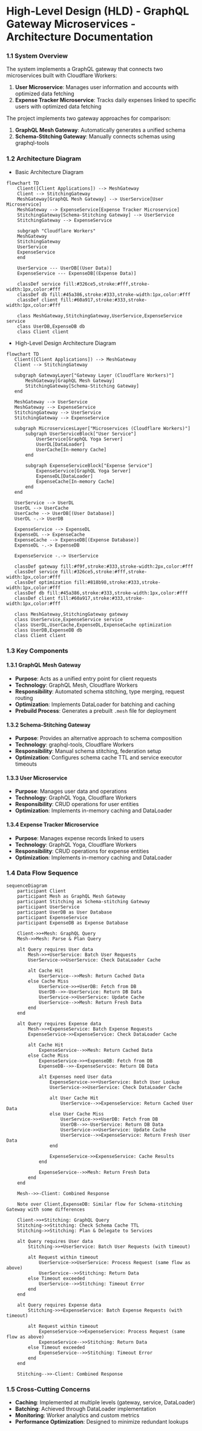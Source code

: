 # High-Level Design (HLD) - GraphQL Gateway Microservices - Architecture Documentation

### 1.1 System Overview

The system implements a GraphQL gateway that connects two microservices built with Cloudflare Workers:

1. **User Microservice**: Manages user information and accounts with optimized data fetching
2. **Expense Tracker Microservice**: Tracks daily expenses linked to specific users with optimized data fetching

The project implements two gateway approaches for comparison:

1. **GraphQL Mesh Gateway**: Automatically generates a unified schema
2. **Schema-Stitching Gateway**: Manually connects schemas using graphql-tools

### 1.2 Architecture Diagram

- Basic Architecture Diagram

```mermaid
flowchart TD
    Client([Client Applications]) --> MeshGateway
    Client --> StitchingGateway
    MeshGateway[GraphQL Mesh Gateway] --> UserService[User Microservice]
    MeshGateway --> ExpenseService[Expense Tracker Microservice]
    StitchingGateway[Schema-Stitching Gateway] --> UserService
    StitchingGateway --> ExpenseService

    subgraph "Cloudflare Workers"
    MeshGateway
    StitchingGateway
    UserService
    ExpenseService
    end

    UserService --- UserDB[(User Data)]
    ExpenseService --- ExpenseDB[(Expense Data)]

    classDef service fill:#326ce5,stroke:#fff,stroke-width:1px,color:#fff
    classDef db fill:#45a386,stroke:#333,stroke-width:1px,color:#fff
    classDef client fill:#60a917,stroke:#333,stroke-width:1px,color:#fff

    class MeshGateway,StitchingGateway,UserService,ExpenseService service
    class UserDB,ExpenseDB db
    class Client client
```

- High-Level Design Architecture Diagram

```mermaid
flowchart TD
   Client([Client Applications]) --> MeshGateway
   Client --> StitchingGateway

   subgraph GatewayLayer["Gateway Layer (Cloudflare Workers)"]
       MeshGateway[GraphQL Mesh Gateway]
       StitchingGateway[Schema-Stitching Gateway]
   end

   MeshGateway --> UserService
   MeshGateway --> ExpenseService
   StitchingGateway --> UserService
   StitchingGateway --> ExpenseService

   subgraph MicroservicesLayer["Microservices (Cloudflare Workers)"]
       subgraph UserServiceBlock["User Service"]
           UserService[GraphQL Yoga Server]
           UserDL[DataLoader]
           UserCache[In-memory Cache]
       end

       subgraph ExpenseServiceBlock["Expense Service"]
           ExpenseService[GraphQL Yoga Server]
           ExpenseDL[DataLoader]
           ExpenseCache[In-memory Cache]
       end
   end

   UserService --> UserDL
   UserDL --> UserCache
   UserCache --> UserDB[(User Database)]
   UserDL -.-> UserDB

   ExpenseService --> ExpenseDL
   ExpenseDL --> ExpenseCache
   ExpenseCache --> ExpenseDB[(Expense Database)]
   ExpenseDL -.-> ExpenseDB

   ExpenseService -.-> UserService

   classDef gateway fill:#f9f,stroke:#333,stroke-width:2px,color:#fff
   classDef service fill:#326ce5,stroke:#fff,stroke-width:1px,color:#fff
   classDef optimization fill:#818b98,stroke:#333,stroke-width:1px,color:#fff
   classDef db fill:#45a386,stroke:#333,stroke-width:1px,color:#fff
   classDef client fill:#60a917,stroke:#333,stroke-width:1px,color:#fff

   class MeshGateway,StitchingGateway gateway
   class UserService,ExpenseService service
   class UserDL,UserCache,ExpenseDL,ExpenseCache optimization
   class UserDB,ExpenseDB db
   class Client client
```

### 1.3 Key Components

#### 1.3.1 GraphQL Mesh Gateway

- **Purpose**: Acts as a unified entry point for client requests
- **Technology**: GraphQL Mesh, Cloudflare Workers
- **Responsibility**: Automated schema stitching, type merging, request routing
- **Optimization**: Implements DataLoader for batching and caching
- **Prebuild Process**: Generates a prebuilt `.mesh` file for deployment

#### 1.3.2 Schema-Stitching Gateway

- **Purpose**: Provides an alternative approach to schema composition
- **Technology**: graphql-tools, Cloudflare Workers
- **Responsibility**: Manual schema stitching, federation setup
- **Optimization**: Configures schema cache TTL and service executor timeouts

#### 1.3.3 User Microservice

- **Purpose**: Manages user data and operations
- **Technology**: GraphQL Yoga, Cloudflare Workers
- **Responsibility**: CRUD operations for user entities
- **Optimization**: Implements in-memory caching and DataLoader

#### 1.3.4 Expense Tracker Microservice

- **Purpose**: Manages expense records linked to users
- **Technology**: GraphQL Yoga, Cloudflare Workers
- **Responsibility**: CRUD operations for expense entities
- **Optimization**: Implements in-memory caching and DataLoader

### 1.4 Data Flow Sequence

```mermaid
sequenceDiagram
    participant Client
    participant Mesh as GraphQL Mesh Gateway
    participant Stitching as Schema-stitching Gateway
    participant UserService
    participant UserDB as User Database
    participant ExpenseService
    participant ExpenseDB as Expense Database

    Client->>+Mesh: GraphQL Query
    Mesh->>Mesh: Parse & Plan Query

    alt Query requires User data
        Mesh->>+UserService: Batch User Requests
        UserService->>UserService: Check DataLoader Cache

        alt Cache Hit
            UserService-->>Mesh: Return Cached Data
        else Cache Miss
            UserService->>+UserDB: Fetch from DB
            UserDB-->>-UserService: Return DB Data
            UserService->>UserService: Update Cache
            UserService-->>Mesh: Return Fresh Data
        end
    end

    alt Query requires Expense data
        Mesh->>+ExpenseService: Batch Expense Requests
        ExpenseService->>ExpenseService: Check DataLoader Cache

        alt Cache Hit
            ExpenseService-->>Mesh: Return Cached Data
        else Cache Miss
            ExpenseService->>+ExpenseDB: Fetch from DB
            ExpenseDB-->>-ExpenseService: Return DB Data

            alt Expenses need User data
                ExpenseService->>+UserService: Batch User Lookup
                UserService->>UserService: Check DataLoader Cache

                alt User Cache Hit
                    UserService-->>ExpenseService: Return Cached User Data
                else User Cache Miss
                    UserService->>+UserDB: Fetch from DB
                    UserDB-->>-UserService: Return DB Data
                    UserService->>UserService: Update Cache
                    UserService-->>ExpenseService: Return Fresh User Data
                end

                ExpenseService->>ExpenseService: Cache Results
            end

            ExpenseService-->>Mesh: Return Fresh Data
        end
    end

    Mesh-->>-Client: Combined Response

    Note over Client,ExpenseDB: Similar flow for Schema-stitching Gateway with some differences

    Client->>+Stitching: GraphQL Query
    Stitching->>Stitching: Check Schema Cache TTL
    Stitching->>Stitching: Plan & Delegate to Services

    alt Query requires User data
        Stitching->>+UserService: Batch User Requests (with timeout)

        alt Request within timeout
            UserService->>UserService: Process Request (same flow as above)
            UserService-->>Stitching: Return Data
        else Timeout exceeded
            UserService-->>Stitching: Timeout Error
        end
    end

    alt Query requires Expense data
        Stitching->>+ExpenseService: Batch Expense Requests (with timeout)

        alt Request within timeout
            ExpenseService->>ExpenseService: Process Request (same flow as above)
            ExpenseService-->>Stitching: Return Data
        else Timeout exceeded
            ExpenseService-->>Stitching: Timeout Error
        end
    end

    Stitching-->>-Client: Combined Response
```

### 1.5 Cross-Cutting Concerns

- **Caching**: Implemented at multiple levels (gateway, service, DataLoader)
- **Batching**: Achieved through DataLoader implementation
- **Monitoring**: Worker analytics and custom metrics
- **Performance Optimization**: Designed to minimize redundant lookups
